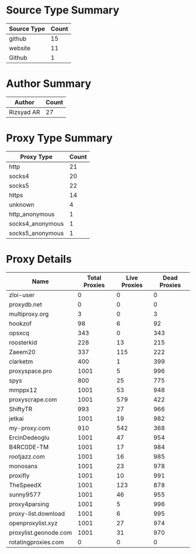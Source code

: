 # Source Type Summary

| Source Type | Count |
|-------------|-------|
| github | 15 |
| website | 11 |
| Github | 1 |


# Author Summary

| Author | Count |
|--------|-------|
| Rizsyad AR | 27 |


# Proxy Type Summary

| Proxy Type | Count |
|------------|-------|
| http | 21 |
| socks4 | 20 |
| socks5 | 22 |
| https | 14 |
| unknown | 4 |
| http_anonymous | 1 |
| socks4_anonymous | 1 |
| socks5_anonymous | 1 |


# Proxy Details

| Name | Total Proxies | Live Proxies | Dead Proxies |
|------|---------------|--------------|---------------|
| zloi-user | 0 | 0 | 0 |
| proxydb.net | 0 | 0 | 0 |
| multiproxy.org | 3 | 0 | 3 |
| hookzof | 98 | 6 | 92 |
| opsxcq | 343 | 0 | 343 |
| roosterkid | 228 | 13 | 215 |
| Zaeem20 | 337 | 115 | 222 |
| clarketm | 400 | 1 | 399 |
| proxyspace.pro | 1001 | 5 | 996 |
| spys | 800 | 25 | 775 |
| mmppx12 | 1001 | 53 | 948 |
| proxyscrape.com | 1001 | 579 | 422 |
| ShiftyTR | 993 | 27 | 966 |
| jetkai | 1001 | 19 | 982 |
| my-proxy.com | 910 | 542 | 368 |
| ErcinDedeoglu | 1001 | 47 | 954 |
| B4RC0DE-TM | 1001 | 17 | 984 |
| rootjazz.com | 1001 | 16 | 985 |
| monosans | 1001 | 23 | 978 |
| proxifly | 1001 | 10 | 991 |
| TheSpeedX | 1001 | 123 | 878 |
| sunny9577 | 1001 | 46 | 955 |
| proxy4parsing | 1001 | 5 | 996 |
| proxy-list.download | 1001 | 6 | 995 |
| openproxylist.xyz | 1001 | 27 | 974 |
| proxylist.geonode.com | 1001 | 31 | 970 |
| rotatingproxies.com | 0 | 0 | 0 |
